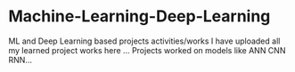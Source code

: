 # Machine-Learning-Deep-Learning
ML and Deep Learning based projects activities/works
I have uploaded all my learned project works here ...
Projects worked on models like
ANN
CNN
RNN...

